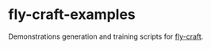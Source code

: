 # fly-craft-examples

Demonstrations generation and training scripts for [fly-craft](https://github.com/gongxudong/fly-craft).

